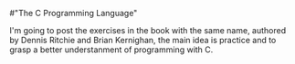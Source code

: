 #"The C Programming Language"

I'm going to post the exercises in the book with the same name, authored by Dennis Ritchie and Brian Kernighan, the main idea is practice and to grasp a better understanment of programming with C.
